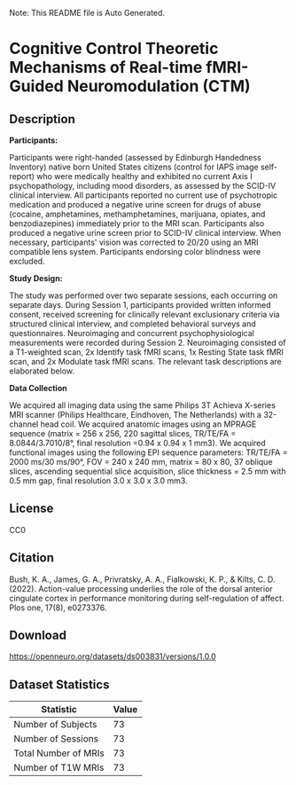 Note: This README file is Auto Generated.

# Cognitive Control Theoretic Mechanisms of Real-time fMRI-Guided Neuromodulation (CTM)

## Description

**Participants:**

Participants were right-handed (assessed by Edinburgh Handedness Inventory) native born United States citizens (control for IAPS image self-report) who were medically healthy and exhibited no current Axis I psychopathology, including mood disorders, as assessed by the SCID-IV clinical interview. All participants reported no current use of psychotropic medication and produced a negative urine screen for drugs of abuse (cocaine, amphetamines, methamphetamines, marijuana, opiates, and benzodiazepines) immediately prior to the MRI scan. Participants also produced a negative urine screen prior to SCID-IV clinical interview. When necessary, participants' vision was corrected to 20/20 using an MRI compatible lens system. Participants endorsing color blindness were excluded.

**Study Design:**

The study was performed over two separate sessions, each occurring on separate days. During Session 1, participants provided written informed consent, received screening for clinically relevant exclusionary criteria via structured clinical interview, and completed behavioral surveys and questionnaires. Neuroimaging and concurrent psychophysiological measurements were recorded during Session 2. Neuroimaging consisted of a T1-weighted scan, 2x Identify task fMRI scans, 1x Resting State task fMRI scan, and 2x Modulate task fMRI scans. The relevant task descriptions are elaborated below.

**Data Collection**

We acquired all imaging data using the same Philips 3T Achieva X-series MRI scanner (Philips Healthcare, Eindhoven, The Netherlands) with a 32-channel head coil. We acquired anatomic images using an MPRAGE sequence (matrix = 256 x 256, 220 sagittal slices, TR/TE/FA = 8.0844/3.7010/8°, final resolution =0.94 x 0.94 x 1 mm3). We acquired functional images using the following EPI sequence parameters: TR/TE/FA = 2000 ms/30 ms/90°, FOV = 240 x 240 mm, matrix = 80 x 80, 37 oblique slices, ascending sequential slice acquisition, slice thickness = 2.5 mm with 0.5 mm gap, final resolution 3.0 x 3.0 x 3.0 mm3.


## License

CC0

## Citation

Bush, K. A., James, G. A., Privratsky, A. A., Fialkowski, K. P., & Kilts, C. D. (2022). Action-value processing underlies the role of the dorsal anterior cingulate cortex in performance monitoring during self-regulation of affect. Plos one, 17(8), e0273376.

## Download

https://openneuro.org/datasets/ds003831/versions/1.0.0

## Dataset Statistics

| Statistic | Value |
| --- | --- |
| Number of Subjects | 73 |
| Number of Sessions | 73 |
| Total Number of MRIs | 73 |
| Number of T1W MRIs | 73 |

